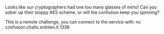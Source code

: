 Looks like our cryptographers had one too many glasses of mirto! Can you sober up their sloppy AES scheme, or will the confusion keep you spinning?

This is a remote challenge, you can connect to the service with: nc confusion.challs.srdnlen.it 1338
